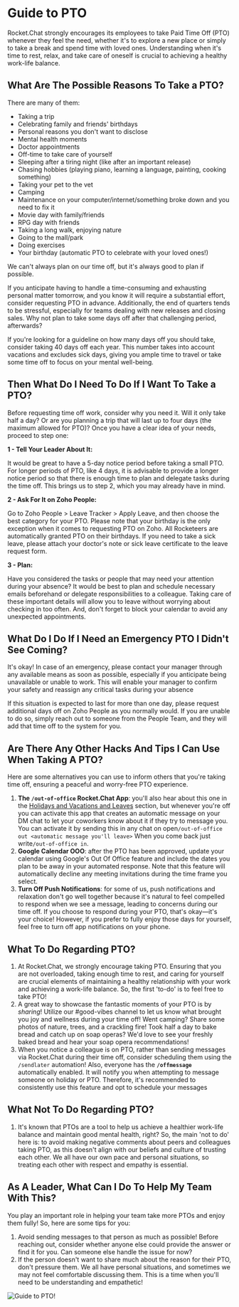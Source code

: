 # Guide to PTO

Rocket.Chat strongly encourages its employees to take Paid Time Off (PTO) whenever they feel the need, whether it's to explore a new place or simply to take a break and spend time with loved ones. Understanding when it's time to rest, relax, and take care of oneself is crucial to achieving a healthy work-life balance.

## What Are The Possible Reasons To Take a PTO?

There are many of them:

* Taking a trip
* Celebrating family and friends' birthdays
* Personal reasons you don't want to disclose
* Mental health moments
* Doctor appointments
* Off-time to take care of yourself
* Sleeping after a tiring night (like after an important release)
* Chasing hobbies (playing piano, learning a language, painting, cooking something)
* Taking your pet to the vet
* Camping
* Maintenance on your computer/internet/something broke down and you need to fix it
* Movie day with family/friends
* RPG day with friends
* Taking a long walk, enjoying nature
* Going to the mall/park
* Doing exercises
* Your birthday (automatic PTO to celebrate with your loved ones!)

We can't always plan on our time off, but it's always good to plan if possible.

If you anticipate having to handle a time-consuming and exhausting personal matter tomorrow, and you know it will require a substantial effort, consider requesting PTO in advance. Additionally, the end of quarters tends to be stressful, especially for teams dealing with new releases and closing sales. Why not plan to take some days off after that challenging period, afterwards?

If you're looking for a guideline on how many days off you should take, consider taking 40 days off each year. This number takes into account vacations and excludes sick days, giving you ample time to travel or take some time off to focus on your mental well-being.

## Then What Do I Need To Do If I Want To Take a PTO?

Before requesting time off work, consider why you need it. Will it only take half a day? Or are you planning a trip that will last up to four days (the maximum allowed for PTO)? Once you have a clear idea of your needs, proceed to step one:

**1 - Tell Your Leader About It:**

It would be great to have a 5-day notice period before taking a small PTO. For longer periods of PTO, like 4 days, it is advisable to provide a longer notice period so that there is enough time to plan and delegate tasks during the time off. This brings us to step 2, which you may already have in mind.

**2 - Ask For It on Zoho People:**

Go to Zoho People > Leave Tracker > Apply Leave, and then choose the best category for your PTO. Please note that your birthday is the only exception when it comes to requesting PTO on Zoho. All Rocketeers are automatically granted PTO on their birthdays. If you need to take a sick leave, please attach your doctor's note or sick leave certificate to the leave request form.

**3 - Plan:**

Have you considered the tasks or people that may need your attention during your absence? It would be best to plan and schedule necessary emails beforehand or delegate responsibilities to a colleague. Taking care of these important details will allow you to leave without worrying about checking in too often. And, don't forget to block your calendar to avoid any unexpected appointments.

## What Do I Do If I Need an Emergency PTO I Didn't See Coming?

It's okay! In case of an emergency, please contact your manager through any available means as soon as possible, especially if you anticipate being unavailable or unable to work. This will enable your manager to confirm your safety and reassign any critical tasks during your absence

If this situation is expected to last for more than one day, please request additional days off on Zoho People as you normally would. If you are unable to do so, simply reach out to someone from the People Team, and they will add that time off to the system for you.

## Are There Any Other Hacks And Tips I Can Use When Taking A PTO?

Here are some alternatives you can use to inform others that you're taking time off, ensuring a peaceful and worry-free PTO experience.

1. **The `/out-of-office` Rocket.Chat App**: you'll also hear about this one in the [Holidays and Vacations and Leaves](https://handbook.rocket.chat/departments-and-operations/people/daily-life/holidays-and-vacations) section, but whenever you're off you can activate this app that creates an automatic message on your DM chat to let your coworkers know about it if they try to message you. You can activate it by sending this in any chat on open`/out-of-office out <automatic message you'll leave>` When you come back just write`/out-of-office in`.
2. **Google Calendar OOO**: after the PTO has been approved, update your calendar using Google's Out Of Office feature and include the dates you plan to be away in your automated response. Note that this feature will automatically decline any meeting invitations during the time frame you select.
3. **Turn Off Push Notifications**: for some of us, push notifications and relaxation don't go well together because it's natural to feel compelled to respond when we see a message, leading to concerns during our time off. If you choose to respond during your PTO, that's okay—it's your choice! However, if you prefer to fully enjoy those days for yourself, feel free to turn off app notifications on your phone.

## What To Do Regarding PTO?

1. At Rocket.Chat, we strongly encourage taking PTO. Ensuring that you are not overloaded, taking enough time to rest, and caring for yourself are crucial elements of maintaining a healthy relationship with your work and achieving a work-life balance. So, the first 'to-do' is to feel free to take PTO!
2. A great way to showcase the fantastic moments of your PTO is by _sharing_! Utilize our #good-vibes channel to let us know what brought you joy and wellness during your time off! Went camping? Share some photos of nature, trees, and a crackling fire! Took half a day to bake bread and catch up on soap operas? We'd love to see your freshly baked bread and hear your soap opera recommendations!
3. When you notice a colleague is on PTO, rather than sending messages via Rocket.Chat during their time off, consider scheduling them using the `/sendlater` automation! Also, everyone has the **`/offmessage`** automatically enabled. It will notify you when attempting to message someone on holiday or PTO. Therefore, it's recommended to consistently use this feature and opt to schedule your messages

## What Not To Do Regarding PTO?

1. It's known that PTOs are a tool to help us achieve a healthier work-life balance and maintain good mental health, right? So, the main 'not to do' here is: to avoid making negative comments about peers and colleagues taking PTO, as this doesn't align with our beliefs and culture of trusting each other. We all have our own pace and personal situations, so treating each other with respect and empathy is essential.

## As A Leader, What Can I Do To Help My Team With This?

You play an important role in helping your team take more PTOs and enjoy them fully! So, here are some tips for you:

1. Avoid sending messages to that person as much as possible! Before reaching out, consider whether anyone else could provide the answer or find it for you. Can someone else handle the issue for now?
2. If the person doesn't want to share much about the reason for their PTO, don't pressure them. We all have personal situations, and sometimes we may not feel comfortable discussing them. This is a time when you'll need to be understanding and empathetic!

![Guide to PTO!](<../../../.gitbook/assets/HOW TO PTO.png>)
